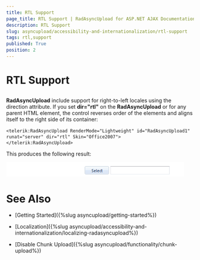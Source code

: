 ```yaml
---
title: RTL Support
page_title: RTL Support | RadAsyncUpload for ASP.NET AJAX Documentation
description: RTL Support
slug: asyncupload/accessibility-and-internationalization/rtl-support
tags: rtl,support
published: True
position: 2
---
```


# RTL Support

## 

**RadAsyncUpload** include support for right-to-left locales using the direction attribute. If you set **dir="rtl"** on the **RadAsyncUpload** or for any parent HTML element, the control reverses order of the elements and aligns itself to the right side of its container:

````ASPNET
<telerik:RadAsyncUpload RenderMode="Lightweight" id="RadAsyncUpload1" runat="server" dir="rtl" Skin="Office2007">
</telerik:RadAsyncUpload>
````

This produces the following result:

![Right To Left](images/asyncupload_rau_rtl.png)

# See Also

 * [Getting Started]({%slug asyncupload/getting-started%})

 * [Localization]({%slug asyncupload/accessibility-and-internationalization/localizing-radasyncupload%})

 * [Disable Chunk Upload]({%slug asyncupload/functionality/chunk-upload%})
